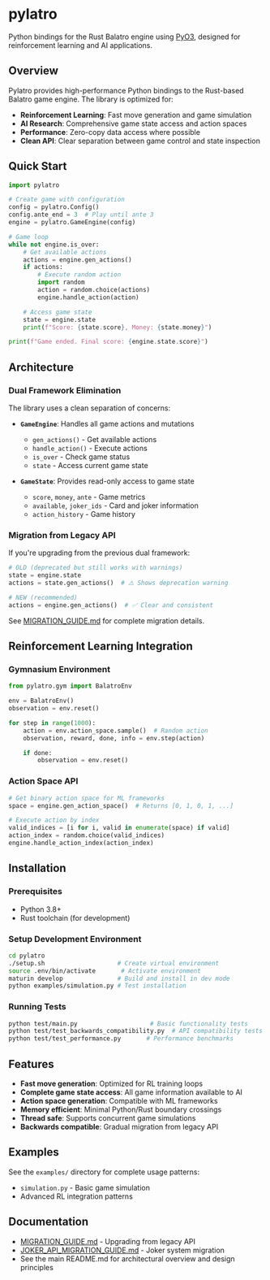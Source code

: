 # pylatro

Python bindings for the Rust Balatro engine using [PyO3](https://pyo3.rs), designed for reinforcement learning and AI applications.

## Overview

Pylatro provides high-performance Python bindings to the Rust-based Balatro game engine. The library is optimized for:

- **Reinforcement Learning**: Fast move generation and game simulation
- **AI Research**: Comprehensive game state access and action spaces
- **Performance**: Zero-copy data access where possible
- **Clean API**: Clear separation between game control and state inspection

## Quick Start

```python
import pylatro

# Create game with configuration
config = pylatro.Config()
config.ante_end = 3  # Play until ante 3
engine = pylatro.GameEngine(config)

# Game loop
while not engine.is_over:
    # Get available actions
    actions = engine.gen_actions()
    if actions:
        # Execute random action
        import random
        action = random.choice(actions)
        engine.handle_action(action)

    # Access game state
    state = engine.state
    print(f"Score: {state.score}, Money: {state.money}")

print(f"Game ended. Final score: {engine.state.score}")
```

## Architecture

### Dual Framework Elimination

The library uses a clean separation of concerns:

- **`GameEngine`**: Handles all game actions and mutations
  - `gen_actions()` - Get available actions
  - `handle_action()` - Execute actions
  - `is_over` - Check game status
  - `state` - Access current game state

- **`GameState`**: Provides read-only access to game state
  - `score`, `money`, `ante` - Game metrics
  - `available`, `joker_ids` - Card and joker information
  - `action_history` - Game history

### Migration from Legacy API

If you're upgrading from the previous dual framework:

```python
# OLD (deprecated but still works with warnings)
state = engine.state
actions = state.gen_actions()  # ⚠️ Shows deprecation warning

# NEW (recommended)
actions = engine.gen_actions()  # ✅ Clear and consistent
```

See [MIGRATION_GUIDE.md](MIGRATION_GUIDE.md) for complete migration details.

## Reinforcement Learning Integration

### Gymnasium Environment

```python
from pylatro.gym import BalatroEnv

env = BalatroEnv()
observation = env.reset()

for step in range(1000):
    action = env.action_space.sample()  # Random action
    observation, reward, done, info = env.step(action)

    if done:
        observation = env.reset()
```

### Action Space API

```python
# Get binary action space for ML frameworks
space = engine.gen_action_space()  # Returns [0, 1, 0, 1, ...]

# Execute action by index
valid_indices = [i for i, valid in enumerate(space) if valid]
action_index = random.choice(valid_indices)
engine.handle_action_index(action_index)
```

## Installation

### Prerequisites

- Python 3.8+
- Rust toolchain (for development)

### Setup Development Environment

```bash
cd pylatro
./setup.sh                    # Create virtual environment
source .env/bin/activate       # Activate environment
maturin develop               # Build and install in dev mode
python examples/simulation.py # Test installation
```

### Running Tests

```bash
python test/main.py                    # Basic functionality tests
python test/test_backwards_compatibility.py  # API compatibility tests
python test/test_performance.py       # Performance benchmarks
```

## Features

- **Fast move generation**: Optimized for RL training loops
- **Complete game state access**: All game information available to AI
- **Action space generation**: Compatible with ML frameworks
- **Memory efficient**: Minimal Python/Rust boundary crossings
- **Thread safe**: Supports concurrent game simulations
- **Backwards compatible**: Gradual migration from legacy API

## Examples

See the `examples/` directory for complete usage patterns:
- `simulation.py` - Basic game simulation
- Advanced RL integration patterns

## Documentation

- [MIGRATION_GUIDE.md](MIGRATION_GUIDE.md) - Upgrading from legacy API
- [JOKER_API_MIGRATION_GUIDE.md](JOKER_API_MIGRATION_GUIDE.md) - Joker system migration
- See the main README.md for architectural overview and design principles
